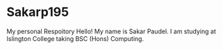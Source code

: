 # Sakarp195
My personal Respoitory
Hello! My name is Sakar Paudel. I am studying at Islington College taking BSC (Hons) Computing.
